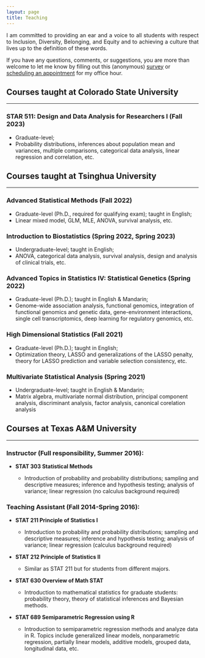 ```yaml
---
layout: page
title: Teaching
---
```


<p align="justify">
I am committed to providing an ear and a voice to all students with respect to Inclusion, Diversity, Belonging, and Equity and to achieving a culture that lives up to the definition of these words. 
</p>

If you have any questions, comments, or suggestions, you are more than welcome to let me know by filling out this (anonymous) [survey](https://forms.gle/DKevoT48aB4gczhq6) or [scheduling an appointment](mailto:tianyingw@tsinghua.edu.cn) for my office hour.


## Courses taught at Colorado State University
------------------------------------------------------

### STAR 511: Design and Data Analysis for Researchers I (Fall 2023)
  - Graduate-level;
  - Probability distributions, inferences about population mean and variances, multiple comparisons, categorical data analysis, linear regression and correlation, etc.

## Courses taught at Tsinghua University
------------------------------------------------------

### Advanced Statistical Methods (Fall 2022)
  - Graduate-level (Ph.D., required for qualifying exam); taught in English;
  - Linear mixed model, GLM,  MLE, ANOVA,  survival analysis, etc.

### Introduction to Biostatistics (Spring 2022, Spring 2023)
   - Undergraduate-level; taught in English;
   - ANOVA, categorical data analysis, survival analysis, design and analysis of clinical trials, etc.

### Advanced Topics in Statistics IV: Statistical Genetics (Spring 2022)
  - Graduate-level (Ph.D.); taught in English & Mandarin;
  - Genome-wide association analysis, functional genomics, integration of functional genomics and genetic data, gene-environment interactions, single cell transcriptomics, deep learning for regulatory genomics, etc.

### High Dimensional Statistics (Fall 2021)
  - Graduate-level (Ph.D.); taught in English;
  - Optimization theory, LASSO and generalizations of the LASSO penalty, theory for LASSO prediction and variable selection consistency, etc.

### Multivariate Statistical Analysis (Spring 2021)
  - Undergraduate-level; taught in English & Mandarin;
  - Matrix algebra, multivariate normal distribution, principal component analysis, discriminant analysis, factor analysis, canonical corelation analysis
  


## Courses at Texas A&M University
------------------------------------------------------
### Instructor (Full responsibility, Summer 2016):

- **STAT 303 Statistical Methods**

  - Introduction of probability and probability distributions; sampling and descriptive measures; inference and hypothesis testing; analysis of variance; linear regression (no calculus background required)

### Teaching Assistant (Fall 2014-Spring 2016):

- **STAT 211 Principle of Statistics I**

  - Introduction to probability and probability distributions; sampling and descriptive measures; inference and hypothesis testing; analysis of variance; linear regression (calculus background required)  
  
- **STAT 212 Principle of Statistics II**

  - Similar as STAT 211 but for students from different majors.
  
- **STAT 630 Overview of Math STAT** 

  - Introduction to mathematical statistics for graduate students: probability theory, theory of statistical inferences and Bayesian methods. 
  
- **STAT 689 Semiparametric Regression using R** 

  - Introduction to semiparametric regression methods and analyze data in R. Topics include generalized linear models, nonparametric regression, partially linear models, additive models, grouped data, longitudinal data, etc.


